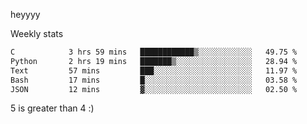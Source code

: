 heyyyy

Weekly stats
<!--START_SECTION:waka-->

```txt
C            3 hrs 59 mins   ████████████▒░░░░░░░░░░░░   49.75 %
Python       2 hrs 19 mins   ███████▒░░░░░░░░░░░░░░░░░   28.94 %
Text         57 mins         ███░░░░░░░░░░░░░░░░░░░░░░   11.97 %
Bash         17 mins         █░░░░░░░░░░░░░░░░░░░░░░░░   03.58 %
JSON         12 mins         ▓░░░░░░░░░░░░░░░░░░░░░░░░   02.50 %
```

<!--END_SECTION:waka-->
5 is greater than 4 :)
